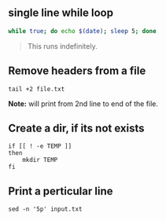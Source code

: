 ## single line while loop
```sh
while true; do echo $(date); sleep 5; done
```
> This runs indefinitely.

## Remove headers from a file
`tail +2 file.txt`

**Note:** will print from 2nd line to end of the file. 

## Create a dir, if its not exists
```
if [[ ! -e TEMP ]]
then 
	mkdir TEMP
fi
```
## Print a perticular line 
`sed -n '5p' input.txt`